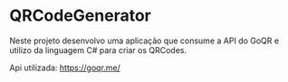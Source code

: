 # QRCodeGenerator
Neste projeto desenvolvo uma aplicação que consume a API do GoQR e utilizo da linguagem C# para criar os QRCodes.

Api utilizada: https://goqr.me/
